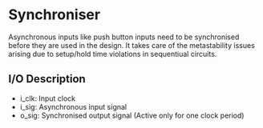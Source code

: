 # Synchroniser
Asynchronous inputs like push button inputs need to be synchronised before they are used in the design. It takes
care of the metastability issues arising due to setup/hold time violations in sequentiual circuits.
## I/O Description
- i_clk: Input clock
- i_sig: Asynchronous input signal
- o_sig: Synchronised output signal (Active only for one clock period)

